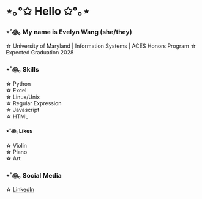 # ⋆｡°✩ Hello ✩°｡⋆

### ⋆˚꩜｡ My name is Evelyn Wang (she/they)
☆ University of Maryland | Information Systems | ACES Honors Program
☆ Expected Graduation 2028

 ### ⋆˚꩜｡ Skills
 ☆ Python <br>
 ☆ Excel <br>
 ☆ Linux/Unix <br>
 ☆ Regular Expression <br>
 ☆ Javascript <br>
 ☆ HTML <br>

  #### ⋆˚꩜｡Likes
☆ Violin <br>
☆ Piano <br>
☆ Art <br>

### ⋆˚꩜｡ Social Media
☆ [LinkedIn](www.linkedin.com/in/ms-evelyn-wang)
